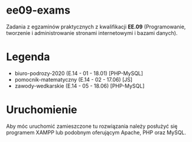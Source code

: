 # ee09-exams
Zadania z egzaminów praktycznych z kwalifikacji <b>EE.09</b> (Programowanie, tworzenie i administrowanie stronami internetowymi i bazami danych).
# Legenda

<ul>
  <li>biuro-podrozy-2020 (E.14 - 01 - 18.01) [PHP-MySQL]</li>
  <li>pomocnik-matematyczny (E.14 - 02 - 17.06) [JS]</li>
  <li>zawody-wedkarskie (E.14 - 05 - 18.06) [PHP-MySQL]</li>
</ul>

# Uruchomienie
Aby móc uruchomić zamieszczone tu rozwiązania należy posłużyć się programem XAMPP lub podobnym oferującym Apache, PHP oraz MySQL. 
